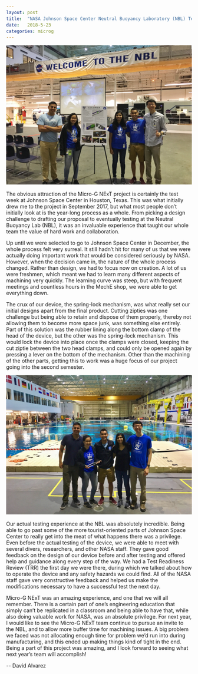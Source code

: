 ```yaml
---
layout: post
title:  "NASA Johnson Space Center Neutral Buoyancy Laboratory (NBL) Testing"
date:   2018-5-23
categories: microg
---
```

<p align="center">
	<img src="/assets/media/img/microg/2018-5-23-microg-nbl-1.jpg">
</p>

The obvious attraction of the Micro-G NExT project is certainly the test week at Johnson Space Center in Houston, Texas. This was what initially drew me to the project in September 2017, but what most people don’t initially look at is the year-long process as a whole. From picking a design challenge to drafting our proposal to eventually testing at the Neutral Buoyancy Lab (NBL), it was an invaluable experience that taught our whole team the value of hard work and collaboration.

Up until we were selected to go to Johnson Space Center in December, the whole process felt very surreal. It still hadn’t hit for many of us that we were actually doing important work that would be considered seriously by NASA. However, when the decision came in, the nature of the whole process changed. Rather than design, we had to focus now on creation. A lot of us were freshmen, which meant we had to learn many different aspects of machining very quickly. The learning curve was steep, but with frequent meetings and countless hours in the MechE shop, we were able to get everything down.

The crux of our device, the spring-lock mechanism, was what really set our initial designs apart from the final product. Cutting zipties was one challenge but being able to retain and dispose of them properly, thereby not allowing them to become more space junk, was something else entirely. Part of this solution was the rubber lining along the bottom clamp of the head of the device, but the other was the spring-lock mechanism. This would lock the device into place once the clamps were closed, keeping the cut ziptie between the two head clamps, and could only be opened again by pressing a lever on the bottom of the mechanism. Other than the machining of the other parts, getting this to work was a huge focus of our project going into the second semester.

<p align="center">
	<img src="/assets/media/img/microg/2018-5-23-microg-nbl-2.jpg">
</p>

Our actual testing experience at the NBL was absolutely incredible. Being able to go past some of the more tourist-oriented parts of Johnson Space Center to really get into the meat of what happens there was a privilege. Even before the actual testing of the device, we were able to meet with several divers, researchers, and other NASA staff. They gave good feedback on the design of our device before and after testing and offered help and guidance along every step of the way. We had a Test Readiness Review (TRR) the first day we were there, during which we talked about how to operate the device and any safety hazards we could find. All of the NASA staff gave very constructive feedback and helped us make the modifications necessary to have a successful test the next day.

Micro-G NExT was an amazing experience, and one that we will all remember. There is a certain part of one’s engineering education that simply can’t be replicated in a classroom and being able to have that, while also doing valuable work for NASA, was an absolute privilege. For next year, I would like to see the Micro-G NExT team continue to pursue an invite to the NBL, and to allow more buffer time for machining issues. A big problem we faced was not allocating enough time for problem we’d run into during manufacturing, and this ended up making things kind of tight in the end. Being a part of this project was amazing, and I look forward to seeing what next year’s team will accomplish!

-- David Alvarez
